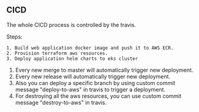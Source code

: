 ## CICD

The whole CICD process is controlled by the travis.

Steps:
```
1. Build web application docker image and push it to AWS ECR.
2. Provision terraform aws resources.
3. Deploy application helm charts to eks cluster
```

1. Every new merge to master will automatically trigger new deployment.
2. Every new release will automatically trigger new deployment.
3. Also you can deploy a specific branch by using custom commit message "deploy-to-aws" in travis to trigger a deployment.
4. For destroying all the aws resources, you can use custom commit message "destroy-to-aws" in travis.